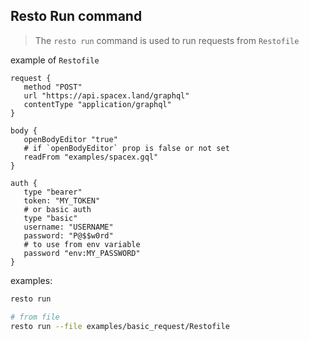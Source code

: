 ## **Resto Run** command

> The `resto run` command is used to run requests from `Restofile`

example of `Restofile`

```restofile
request {
   method "POST"
   url "https://api.spacex.land/graphql"
   contentType "application/graphql"
}

body {
   openBodyEditor "true"
   # if `openBodyEditor` prop is false or not set
   readFrom "examples/spacex.gql"
}

auth {
   type "bearer"
   token: "MY_TOKEN"
   # or basic auth
   type "basic"
   username: "USERNAME"
   password: "P@$$w0rd"
   # to use from env variable
   password "env:MY_PASSWORD"
}
```

examples:

```bash
resto run

# from file
resto run --file examples/basic_request/Restofile
```
